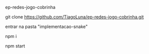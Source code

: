ep-redes-jogo-cobrinha

git clone https://github.com/TiagoLuna/ep-redes-jogo-cobrinha.git

entrar na pasta "implementacao-snake"

npm i

npm start
